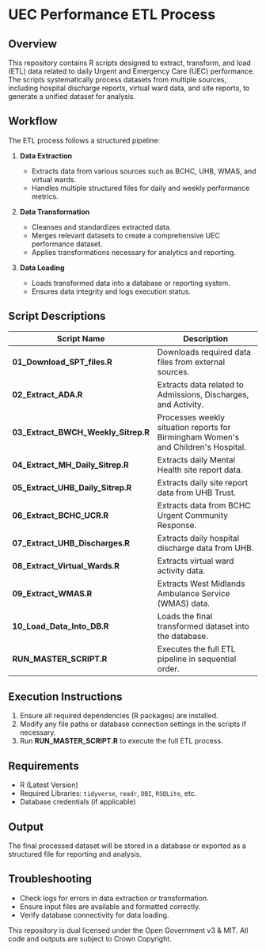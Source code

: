 # UEC Performance ETL Process

## Overview
This repository contains R scripts designed to extract, transform, and load (ETL) data related to daily Urgent and Emergency Care (UEC) performance. The scripts systematically process datasets from multiple sources, including hospital discharge reports, virtual ward data, and site reports, to generate a unified dataset for analysis.

## Workflow
The ETL process follows a structured pipeline:

1. **Data Extraction**  
   - Extracts data from various sources such as BCHC, UHB, WMAS, and virtual wards.  
   - Handles multiple structured files for daily and weekly performance metrics.  

2. **Data Transformation**  
   - Cleanses and standardizes extracted data.  
   - Merges relevant datasets to create a comprehensive UEC performance dataset.  
   - Applies transformations necessary for analytics and reporting.  

3. **Data Loading**  
   - Loads transformed data into a database or reporting system.  
   - Ensures data integrity and logs execution status.  

## Script Descriptions

| Script Name                      | Description |
|----------------------------------|-------------|
| **01_Download_SPT_files.R**      | Downloads required data files from external sources. |
| **02_Extract_ADA.R**             | Extracts data related to Admissions, Discharges, and Activity. |
| **03_Extract_BWCH_Weekly_Sitrep.R** | Processes weekly situation reports for Birmingham Women's and Children's Hospital. |
| **04_Extract_MH_Daily_Sitrep.R** | Extracts daily Mental Health site report data. |
| **05_Extract_UHB_Daily_Sitrep.R** | Extracts daily site report data from UHB Trust. |
| **06_Extract_BCHC_UCR.R**        | Extracts data from BCHC Urgent Community Response. |
| **07_Extract_UHB_Discharges.R**  | Extracts daily hospital discharge data from UHB. |
| **08_Extract_Virtual_Wards.R**   | Extracts virtual ward activity data. |
| **09_Extract_WMAS.R**            | Extracts West Midlands Ambulance Service (WMAS) data. |
| **10_Load_Data_Into_DB.R**       | Loads the final transformed dataset into the database. |
| **RUN_MASTER_SCRIPT.R**          | Executes the full ETL pipeline in sequential order. |

## Execution Instructions
1. Ensure all required dependencies (R packages) are installed.
2. Modify any file paths or database connection settings in the scripts if necessary.
3. Run **RUN_MASTER_SCRIPT.R** to execute the full ETL process.

## Requirements
- R (Latest Version)
- Required Libraries: `tidyverse`, `readr`, `DBI`, `RSQLite`, etc.
- Database credentials (if applicable)

## Output
The final processed dataset will be stored in a database or exported as a structured file for reporting and analysis.

## Troubleshooting
- Check logs for errors in data extraction or transformation.
- Ensure input files are available and formatted correctly.
- Verify database connectivity for data loading.

This repository is dual licensed under the Open Government v3 & MIT. All code and outputs are subject to Crown Copyright.
